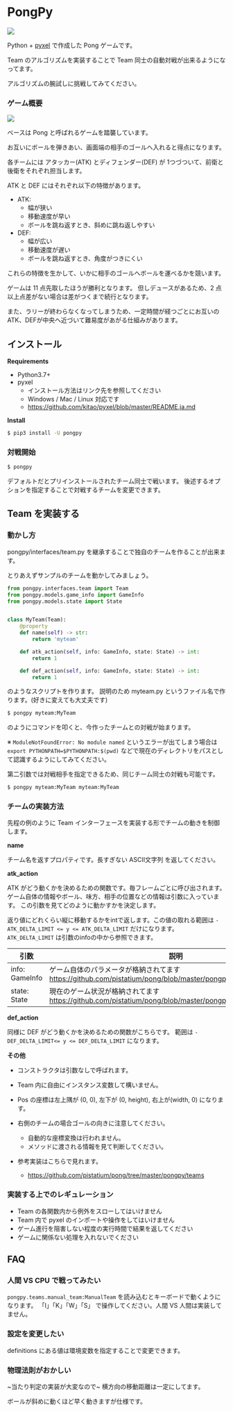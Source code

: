 # PongPy

![](https://raw.githubusercontent.com/pistatium/pong/master/resources/demo.gif)


Python + [pyxel](https://github.com/kitao/pyxel/blob/master/README.ja.md) で作成した Pong ゲームです。

Team のアルゴリズムを実装することで Team 同士の自動対戦が出来るようになってます。

アルゴリズムの腕試しに挑戦してみてください。



### ゲーム概要

![](https://raw.githubusercontent.com/pistatium/pong/master/resources/about_pong.png)

ベースは Pong と呼ばれるゲームを踏襲しています。

お互いにボールを弾きあい、画面端の相手のゴールへ入れると得点になります。

各チームには アタッカー(ATK) とディフェンダー(DEF) が 1つづついて、前衛と後衛をそれぞれ担当します。

ATK と DEF にはそれぞれ以下の特徴があります。

* ATK: 
   * 幅が狭い
   * 移動速度が早い
   * ボールを跳ね返すとき、斜めに跳ね返しやすい
* DEF:
   * 幅が広い
   * 移動速度が遅い
   * ボールを跳ね返すとき、角度がつきにくい
   
 これらの特徴を生かして、いかに相手のゴールへボールを運べるかを競います。
 
ゲームは 11 点先取したほうが勝利となります。
但しデュースがあるため、2 点以上点差がない場合は差がつくまで続行となります。

また、ラリーが終わらなくなってしまうため、一定時間が経つごとにお互いのATK、DEFが中央へ近づいて難易度があがる仕組みがあります。


## インストール

__Requirements__
* Python3.7+
* pyxel
  * インストール方法はリンク先を参照してください
  * Windows / Mac / Linux 対応です
  * https://github.com/kitao/pyxel/blob/master/README.ja.md

__Install__
```sh
$ pip3 install -U pongpy
```

### 対戦開始

```sh
$ pongpy
```

デフォルトだとプリインストールされたチーム同士で戦います。
後述するオプションを指定することで対戦するチームを変更できます。


## Team を実装する

### 動かし方

pongpy/interfaces/team.py を継承することで独自のチームを作ることが出来ます。

とりあえずサンプルのチームを動かしてみましょう。

```python
from pongpy.interfaces.team import Team
from pongpy.models.game_info import GameInfo
from pongpy.models.state import State


class MyTeam(Team):
    @property
    def name(self) -> str:
        return 'myteam'

    def atk_action(self, info: GameInfo, state: State) -> int:
        return 1

    def def_action(self, info: GameInfo, state: State) -> int:
        return 1

```

のようなスクリプトを作ります。 説明のため myteam.py というファイル名で作ります。(好きに変えても大丈夫です)

```sh
$ pongpy myteam:MyTeam
```

のようにコマンドを叩くと、今作ったチームとの対戦が始まります。

※ `ModuleNotFoundError: No module named` というエラーが出てしまう場合は `export PYTHONPATH=$PYTHONPATH:$(pwd)` などで現在のディレクトリをパスとして認識するようにしてみてください。


第二引数では対戦相手を指定できるため、同じチーム同士の対戦も可能です。

```sh
$ pongpy myteam:MyTeam myteam:MyTeam
```

### チームの実装方法
先程の例のように Team インターフェースを実装する形でチームの動きを制御します。

__name__

チーム名を返すプロパティです。長すぎない ASCII文字列 を返してください。

__atk_action__

ATK がどう動くかを決めるための関数です。毎フレームごとに呼び出されます。
ゲーム自体の情報やボール、味方、相手の位置などの情報は引数に入っています。
この引数を見てどのように動かすかを決定します。

返り値にどれくらい縦に移動するかをintで返します。この値の取れる範囲は 
`-ATK_DELTA_LIMIT <= y <= ATK_DELTA_LIMIT` だけになります。
`ATK_DELTA_LIMIT` は引数のinfoの中から参照できます。


| 引数 | 説明 |
----|---- 
| info: GameInfo | ゲーム自体のパラメータが格納されてます https://github.com/pistatium/pong/blob/master/pongpy/models/game_info.py |
| state: State | 現在のゲーム状況が格納されてます https://github.com/pistatium/pong/blob/master/pongpy/models/state.py |


__def_action__

同様に DEF がどう動くかを決めるための関数がこちらです。
範囲は `-DEF_DELTA_LIMIT<= y <= DEF_DELTA_LIMIT` になります。


__その他__

* コンストラクタは引数なしで呼ばれます。
* Team 内に自由にインスタンス変数して構いません。
* Pos の座標は左上隅が (0, 0), 左下が (0, height), 右上が(width, 0) になります。 
* 右側のチームの場合ゴールの向きに注意してください。
    * 自動的な座標変換は行われません。
    * メソッドに渡される情報を見て判断してください。

* 参考実装はこちらで見れます。
    * https://github.com/pistatium/pong/tree/master/pongpy/teams


### 実装する上でのレギュレーション
* Team の各関数内から例外をスローしてはいけません
* Team 内で pyxel のインポートや操作をしてはいけません
* ゲーム進行を阻害しない程度の実行時間で結果を返してください
* ゲームに関係ない処理を入れないでください

## FAQ

### 人間 VS CPU で戦ってみたい

`pongpy.teams.manual_team:ManualTeam` を読み込むとキーボードで動くようになります。
「I」「K」「W」「S」 で操作してください。人間 VS 人間は実装してません。

### 設定を変更したい

definitions にある値は環境変数を指定することで変更できます。

### 物理法則がおかしい

~当たり判定の実装が大変なので~ 横方向の移動距離は一定にしてます。

ボールが斜めに動くほど早く動きますが仕様です。

